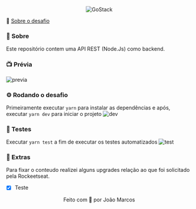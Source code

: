 <br/>
<p align="center">
  <img src="https://i.ibb.co/zFDDm5s/Go-Stack-Logo.png" alt="GoStack"/>
</p>

🚀 [Sobre o desafio](https://github.com/brunodesde1987/desafio-conceitos-nodejs/blob/master/README_ABOUT.md)

### 📃 Sobre

Este repositório contem uma API REST (Node.Js) como backend.

### 📺 Prévia
![previa](previareadme.gif)

### ⚙️ Rodando o desafio

Primeiramente executar `yarn` para instalar as dependências e após, executar `yarn dev` para iniciar o projeto
![dev](https://i.ibb.co/Npr8WFP/1.jpg)

### 🧪 Testes

Executar `yarn test` a fim de executar os testes automatizados
![test](https://i.ibb.co/ctzN2GJ/2.jpg)

### 🍆 Extras

Para fixar o conteudo realizei alguns upgrades relação ao que foi solicitado pela Rockeetseat.

- [x] Teste


<p align="center">
Feito com 💛 por João Marcos
</p>